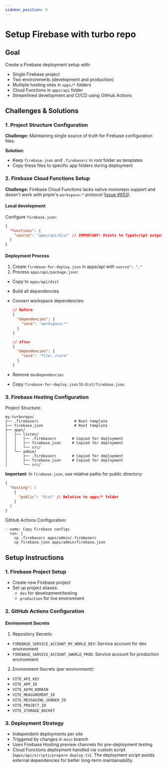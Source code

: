 ```yaml
---
sidebar_position: 9
---
```


# Setup Firebase with turbo repo

## Goal

Create a Firebase deployment setup with:

- Single Firebase project
- Two environments (development and production)
- Multiple hosting sites in `apps/*` folders
- Cloud Functions in `apps/api` folder
- Streamlined development and CI/CD using GitHub Actions

## Challenges & Solutions

### 1. Project Structure Configuration

**Challenge:** Maintaining single source of truth for Firebase configuration files.

**Solution:**

- Keep `firebase.json` and `.firebaserc` in root folder as templates
- Copy these files to specific app folders during deployment

### 2. Firebase Cloud Functions Setup

**Challenge:** Firebase Cloud Functions lacks native monorepo support and doesn't work with pnpm's `workspace:*` protocol ([Issue #653](https://github.com/firebase/firebase-tools/issues/653)).

#### Local development

Configure `firebase.json`:

```json
{
  "functions": {
    "source": "apps/api/dist" // IMPORTANT! Points to TypeScript output
  }
}
```

#### Deployment Process

1. Create `firebase-for-deploy.json` in apps/api with `source": "."`
2. Process `apps/api/package.json`:

- Copy to `apps/api/dist`
- Build all dependencies
- Convert workspace dependencies:

  ```json
  // Before
  {
    "dependencies": {
      "core": "workspace:*"
    }
  }

  // After
  {
    "dependencies": {
      "core": "file:./core"
    }
  }
  ```

- Remove `devDependencies`
- Copy `firebase-for-deploy.json` to `dist/firebase.json`

### 3. Firebase Hosting Configuration

Project Structure:

```
my-turborepo/
├── .firebaserc                # Root template
├── firebase.json              # Root template
├── apps/
│   ├── listen/
│   │   ├── .firebaserc       # Copied for deployment
│   │   ├── firebase.json     # Copied for deployment
│   │   └── src/
│   └── admin/
│       ├── .firebaserc       # Copied for deployment
│       ├── firebase.json     # Copied for deployment
│       └── src/
```

**Important**: In `firebase.json`, use relative paths for public directory:

```json
{
  "hosting": [
    {
      "public": "dist" // Relative to apps/* folder
    }
  ]
}
```

GitHub Actions Configuration:

```
- name: Copy Firebase configs
  run: |
    cp .firebaserc apps/admin/.firebaserc
    cp firebase.json apps/admin/firebase.json
```

## Setup Instructions

### 1. Firebase Project Setup

- Create new Firebase project
- Set up project aliases:
  - `dev` for development/testing
  - `production` for live environment

### 2. GitHub Actions Configuration

#### Environment Secrets

1. Repository Secrets:

- `FIREBASE_SERVICE_ACCOUNT_MY_WORLD_DEV`: Service account for dev environment
- `FIREBASE_SERVICE_ACCOUNT_SWORLD_PROD`: Service account for production environment

2. Environment Secrets (per environment):

- `VITE_API_KEY`
- `VITE_APP_ID`
- `VITE_AUTH_DOMAIN`
- `VITE_MEASUREMENT_ID`
- `VITE_MESSAGING_SENDER_ID`
- `VITE_PROJECT_ID`
- `VITE_STORAGE_BUCKET`

### 3. Deployment Strategy

- Independent deployments per site
- Triggered by changes in `main` branch
- Uses Firebase Hosting preview channels for pre-deployment testing
- Cloud Functions deployment handled via custom script (`apps/api/scripts/prepare-deploy.ts`). The deployment script avoids external dependencies for better long-term maintainability.

